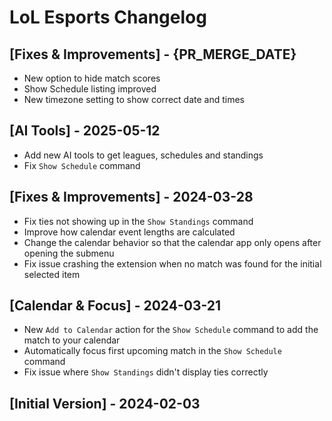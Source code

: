 # LoL Esports Changelog

## [Fixes & Improvements] - {PR_MERGE_DATE}

- New option to hide match scores
- Show Schedule listing improved
- New timezone setting to show correct date and times

## [AI Tools] - 2025-05-12

- Add new AI tools to get leagues, schedules and standings
- Fix `Show Schedule` command

## [Fixes & Improvements] - 2024-03-28

- Fix ties not showing up in the `Show Standings` command
- Improve how calendar event lengths are calculated
- Change the calendar behavior so that the calendar app only opens after opening the submenu
- Fix issue crashing the extension when no match was found for the initial selected item

## [Calendar & Focus] - 2024-03-21

- New `Add to Calendar` action for the `Show Schedule` command to add the match to your calendar
- Automatically focus first upcoming match in the `Show Schedule` command
- Fix issue where `Show Standings` didn't display ties correctly

## [Initial Version] - 2024-02-03
